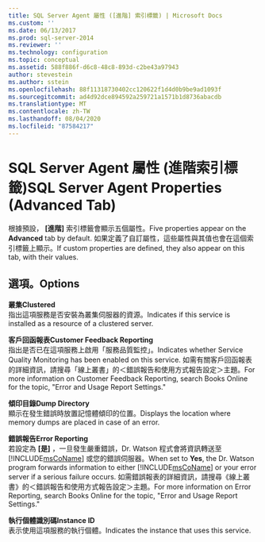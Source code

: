 ```yaml
---
title: SQL Server Agent 屬性 ([進階] 索引標籤) | Microsoft Docs
ms.custom: ''
ms.date: 06/13/2017
ms.prod: sql-server-2014
ms.reviewer: ''
ms.technology: configuration
ms.topic: conceptual
ms.assetid: 588f886f-d6c8-48c8-893d-c2be43a97943
author: stevestein
ms.author: sstein
ms.openlocfilehash: 88f11318730402cc120622f1d4d0b9be9ad1093f
ms.sourcegitcommit: ad4d92dce894592a259721a1571b1d8736abacdb
ms.translationtype: MT
ms.contentlocale: zh-TW
ms.lasthandoff: 08/04/2020
ms.locfileid: "87584217"
---
```

# <a name="sql-server-agent-properties-advanced-tab"></a><span data-ttu-id="401b9-102">SQL Server Agent 屬性 (進階索引標籤)</span><span class="sxs-lookup"><span data-stu-id="401b9-102">SQL Server Agent Properties (Advanced Tab)</span></span>
  <span data-ttu-id="401b9-103">根據預設， **[進階]** 索引標籤會顯示五個屬性。</span><span class="sxs-lookup"><span data-stu-id="401b9-103">Five properties appear on the **Advanced** tab by default.</span></span> <span data-ttu-id="401b9-104">如果定義了自訂屬性，這些屬性與其值也會在這個索引標籤上顯示。</span><span class="sxs-lookup"><span data-stu-id="401b9-104">If custom properties are defined, they also appear on this tab, with their values.</span></span>  
  
## <a name="options"></a><span data-ttu-id="401b9-105">選項。</span><span class="sxs-lookup"><span data-stu-id="401b9-105">Options</span></span>  
 <span data-ttu-id="401b9-106">**叢集**</span><span class="sxs-lookup"><span data-stu-id="401b9-106">**Clustered**</span></span>  
 <span data-ttu-id="401b9-107">指出這項服務是否安裝為叢集伺服器的資源。</span><span class="sxs-lookup"><span data-stu-id="401b9-107">Indicates if this service is installed as a resource of a clustered server.</span></span>  
  
 <span data-ttu-id="401b9-108">**客戶回函報表**</span><span class="sxs-lookup"><span data-stu-id="401b9-108">**Customer Feedback Reporting**</span></span>  
 <span data-ttu-id="401b9-109">指出是否已在這項服務上啟用「服務品質監控」。</span><span class="sxs-lookup"><span data-stu-id="401b9-109">Indicates whether Service Quality Monitoring has been enabled on this service.</span></span> <span data-ttu-id="401b9-110">如需有關客戶回函報表的詳細資訊，請搜尋「線上叢書」的＜錯誤報告和使用方式報告設定＞主題。</span><span class="sxs-lookup"><span data-stu-id="401b9-110">For more information on Customer Feedback Reporting, search Books Online for the topic, "Error and Usage Report Settings."</span></span>  
  
 <span data-ttu-id="401b9-111">**傾印目錄**</span><span class="sxs-lookup"><span data-stu-id="401b9-111">**Dump Directory**</span></span>  
 <span data-ttu-id="401b9-112">顯示在發生錯誤時放置記憶體傾印的位置。</span><span class="sxs-lookup"><span data-stu-id="401b9-112">Displays the location where memory dumps are placed in case of an error.</span></span>  
  
 <span data-ttu-id="401b9-113">**錯誤報告**</span><span class="sxs-lookup"><span data-stu-id="401b9-113">**Error Reporting**</span></span>  
 <span data-ttu-id="401b9-114">若設定為 **[是]** ，一旦發生嚴重錯誤，Dr. Watson 程式會將資訊轉送至 [!INCLUDE[msCoName](../../includes/msconame-md.md)] 或您的錯誤伺服器。</span><span class="sxs-lookup"><span data-stu-id="401b9-114">When set to **Yes**, the Dr. Watson program forwards information to either [!INCLUDE[msCoName](../../includes/msconame-md.md)] or your error server if a serious failure occurs.</span></span> <span data-ttu-id="401b9-115">如需錯誤報表的詳細資訊，請搜尋《線上叢書》的＜錯誤報告和使用方式報告設定＞主題。</span><span class="sxs-lookup"><span data-stu-id="401b9-115">For more information on Error Reporting, search Books Online for the topic, "Error and Usage Report Settings."</span></span>  
  
 <span data-ttu-id="401b9-116">**執行個體識別碼**</span><span class="sxs-lookup"><span data-stu-id="401b9-116">**Instance ID**</span></span>  
 <span data-ttu-id="401b9-117">表示使用這項服務的執行個體。</span><span class="sxs-lookup"><span data-stu-id="401b9-117">Indicates the instance that uses this service.</span></span>  
  
  
